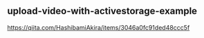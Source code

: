 ## upload-video-with-activestorage-example

https://qiita.com/HashibamiAkira/items/3046a0fc91ded48ccc5f